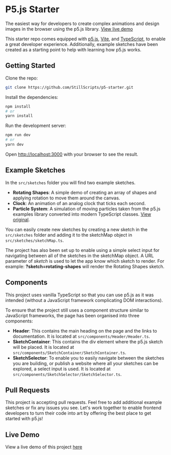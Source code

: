 # P5.js Starter

The easiest way for developers to create complex animations and design images in the browser using the p5.js library. [View live demo](https://unrivaled-melomakarona-070349.netlify.app/?sketch=rotating-shapes)

This starter repo comes equipped with [p5.js](https://p5js.org/), [Vite](https://vitejs.dev/), and [TypeScript](https://www.typescriptlang.org/), to enable a great developer experience. Additionally, example sketches have been created as a starting point to help with learning how p5.js works. 

## Getting Started

Clone the repo: 

```bash
git clone https://github.com/StillScripts/p5-starter.git
```

Install the dependencies:
```bash
npm install
# or 
yarn install
```

Run the development server:

```bash
npm run dev
# or
yarn dev
```

Open [http://localhost:3000](http://localhost:3000) with your browser to see the result.


## Example Sketches

In the `src/sketches` folder you will find two example sketches.
- **Rotating Shapes**: A simple demo of creating an array of shapes and applying rotation to move them around the canvas. 
- **Clock**: An animation of an analog clock that ticks each second.
- **Particle System**: A simulation of moving particles taken from the p5.js examples library converted into modern TypeScript classes. [View original](https://p5js.org/examples/simulate-particle-system.html).

You can easily create new sketches by creating a new sketch in the `src/sketches` folder and adding it to the sketchMap object in `src/sketches/sketchMap.ts`. 

The project has also been set up to enable using a simple select input for navigating between all of the sketches in the sketchMap object. A URL parameter of *sketch* is used to let the app know which sketch to render. For example: **?sketch=rotating-shapes** will render the Rotating Shapes sketch.

## Components
This project uses vanilla TypeScript so that you can use p5.js as it was intended (without a JavaScript framework complicating DOM interactions). 

To ensure that the project still uses a component structure similar to JavaScript frameworks, the page has been organised into three components: 
- **Header**: This contains the main heading on the page and the links to documentation. It is located at `src/components/Header/Header.ts`.
- **SketchContainer**: This contains the div element where the p5.js sketch will be placed. It is located at `src/components/SketchContainer/SketchContainer.ts`.
- **SketchSelector**: To enable you to easily navigate between the sketches you are building, or publish a website where all your sketches can be explored, a select input is used. It is located at `src/components/SketchSelector/SketchSelector.ts`.

## Pull Requests
This project is accepting pull requests. Feel free to add additional example sketches or fix any issues you see. Let's work together to enable frontend developers to turn their code into art by offering the best place to get started with p5.js!

## Live Demo
View a live demo of this project [here](https://unrivaled-melomakarona-070349.netlify.app/?sketch=rotating-shapes) 
